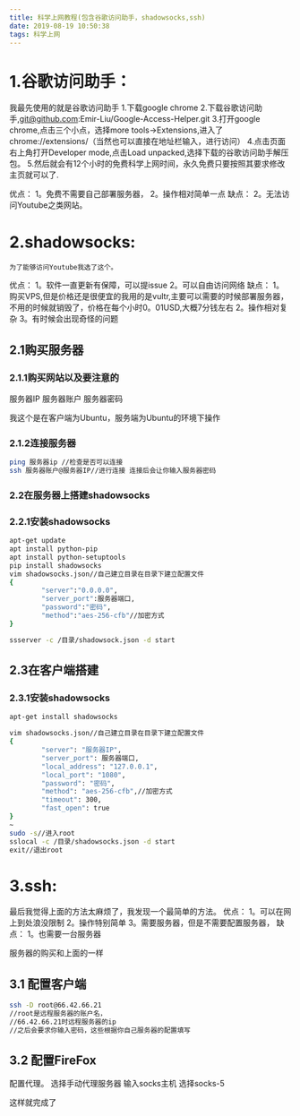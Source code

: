 ```yaml
---
title: 科学上网教程(包含谷歌访问助手，shadowsocks,ssh)
date: 2019-08-19 10:50:38
tags: 科学上网
---
```

# 1.谷歌访问助手：
我最先使用的就是谷歌访问助手
1.下载google chrome
2.下载谷歌访问助手,git@github.com:Emir-Liu/Google-Access-Helper.git
3.打开google chrome,点击三个小点，选择more tools->Extensions,进入了chrome://extensions/（当然也可以直接在地址栏输入，进行访问）
4.点击页面右上角打开Developer mode,点击Load unpacked,选择下载的谷歌访问助手解压包。
5.然后就会有12个小时的免费科学上网时间，永久免费只要按照其要求修改主页就可以了.

优点：
	1。免费不需要自己部署服务器，
	2。操作相对简单一点
缺点：
	2。无法访问Youtube之类网站。

# 2.shadowsocks:
	为了能够访问Youtube我选了这个。

优点：
	1。软件一直更新有保障，可以提issue
	2。可以自由访问网络
缺点：
	1。购买VPS,但是价格还是很便宜的我用的是vultr,主要可以需要的时候部署服务器，不用的时候就销毁了，价格在每个小时0。01USD,大概7分钱左右
	2。操作相对复杂
	3。有时候会出现奇怪的问题
	
## 2.1购买服务器
### 2.1.1购买网站以及要注意的
服务器IP
服务器账户
服务器密码

我这个是在客户端为Ubuntu，服务端为Ubuntu的环境下操作
### 2.1.2连接服务器
```bash
ping 服务器ip //检查是否可以连接
ssh 服务器账户@服务器IP//进行连接 连接后会让你输入服务器密码
```
### 2.2在服务器上搭建shadowsocks
### 2.2.1安装shadowsocks
```bash
apt-get update
apt install python-pip
apt install python-setuptools
pip install shadowsocks
vim shadowsocks.json//自己建立目录在目录下建立配置文件
{
        "server":"0.0.0.0",
        "server_port":服务器端口,
        "password":"密码",
        "method":"aes-256-cfb"//加密方式
}

ssserver -c /目录/shadowsock.json -d start
```
## 2.3在客户端搭建
### 2.3.1安装shadowsocks
```bash
apt-get install shadowsocks

vim shadowsocks.json//自己建立目录在目录下建立配置文件
{
        "server": "服务器IP",
        "server_port": 服务器端口,
        "local_address": "127.0.0.1",
        "local_port": "1080",
        "password": "密码",
        "method": "aes-256-cfb",//加密方式
        "timeout": 300,
        "fast_open": true
}
~
sudo -s//进入root
sslocal -c /目录/shadowsocks.json -d start
exit//退出root
```

# 3.ssh:
最后我觉得上面的方法太麻烦了，我发现一个最简单的方法。
优点：
	1。可以在网上到处浪没限制
	2。操作特别简单
	3。需要服务器，但是不需要配置服务器，
缺点：
	1。也需要一台服务器

服务器的购买和上面的一样

## 3.1 配置客户端
```bash
ssh -D root@66.42.66.21
//root是远程服务器的账户名，
//66.42.66.21时远程服务器的ip
//之后会要求你输入密码，这些根据你自己服务器的配置填写
```
## 3.2 配置FireFox

配置代理。
选择手动代理服务器
输入socks主机
选择socks-5

这样就完成了
